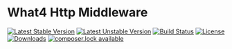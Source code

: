 What4 Http Middleware
=====================

[![Latest Stable Version](https://poser.pugx.org/kwhat/http-middleware/v/stable)](https://packagist.org/packages/kwhat/http-middleware)
[![Latest Unstable Version](https://poser.pugx.org/kwhat/http-middleware/v/unstable.svg)](https://packagist.org/packages/kwhat/http-middleware)
[![Build Status](https://github.com/kwhat/http-middleware/workflows/continuous%20integration/badge.svg)](https://github.com/kwhat/http-middleware)
[![License](https://poser.pugx.org/kwhat/http-middleware/license.svg)](https://packagist.org/packages/kwhat/http-middleware)
[![Downloads](https://poser.pugx.org/kwhat/http-middleware/d/total.svg)](https://packagist.org/packages/kwhat/http-middleware)
[![composer.lock available](https://poser.pugx.org/kwhat/http-middleware/composerlock)](https://packagist.org/packages/kwhat/http-middleware)
